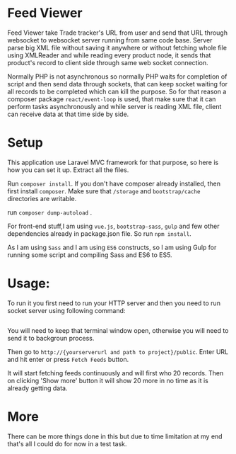 # Feed Viewer
Feed Viewer take Trade tracker's URL from user and send that URL through websocket to websocket server running from same code base. Server parse big XML file without saving it anywhere or without fetching whole file using XMLReader and while reading every product node, it sends that product's record to client side through same web socket connection.

Normally PHP is not asynchronous so normally PHP waits for completion of script and then send data through sockets, that can keep socket waiting for all records to be completed which can kill the purpose. So for that reason a composer package `react/event-loop` is used, that make sure that it can perform tasks asynchronously and while server is reading XML file, client can receive data at that time side by side.

# Setup
This application use Laravel MVC framework for that purpose, so here is how you can set it up.
Extract all the files.

Run `composer install`. If you don't have composer already installed, then first install `composer`.
Make sure that `/storage` and `bootstrap/cache` directories are writable.

run `composer dump-autoload` .

For front-end stuff,I am using `vue.js`, `bootstrap-sass`, `gulp` and few other dependencies already in package.json file. So run `npm install`.

As I am using `Sass` and I am using `ES6` constructs, so I am using Gulp for running some script and compiling Sass and ES6 to ES5.

# Usage:

To run it you first need to run your HTTP server and then you need to run socket server using following command:

``` php artisan wsocket:serve
```

You will need to keep that terminal window open, otherwise you will need to send it to backgroun process.

Then go to `http://{yourserverurl and path to project}/public`. Enter URL and hit enter or press `Fetch Feeds` button.

It will start fetching feeds continuously and will first who 20 records. Then on clicking 'Show more' button it will show 20 more in no time as it is already getting data.

# More
There can be more things done in this but due to time limitation at my end that's all I could do for now in a test task.
